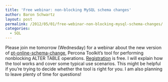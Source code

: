 ```yaml
---
title: 'Free webinar: non-blocking MySQL schema changes'
author: Baron Schwartz
layout: post
permalink: /2012/05/01/free-webinar-non-blocking-mysql-schema-changes/
categories:
  - SQL
---
```

Please join me tomorrow (Wednesday) for a webinar about the new version of [pt-online-schema-change][1], Percona Toolkit&#8217;s tool for performing nonblocking ALTER TABLE operations. [Registration][2] is free. I will explain how the tool works and cover some typical use scenarios. This might be helpful if you&#8217;re trying to decide whether the tool is right for you. I am also planning to leave plenty of time for questions!

 [1]: http://www.percona.com/doc/percona-toolkit/2.1/pt-online-schema-change.html
 [2]: http://www.percona.com/webinars/2012-05-02-zero-downtime-schema-changes-in-mysql/